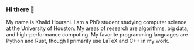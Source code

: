 ### Hi there 👋

My name is Khalid Hourani. I am a PhD student studying computer science at the University of Houston. My areas of research are algorithms, big data, and high-performance computing. My favorite programming languages are Python and Rust, though I primarily use LaTeX and C++ in my work.
